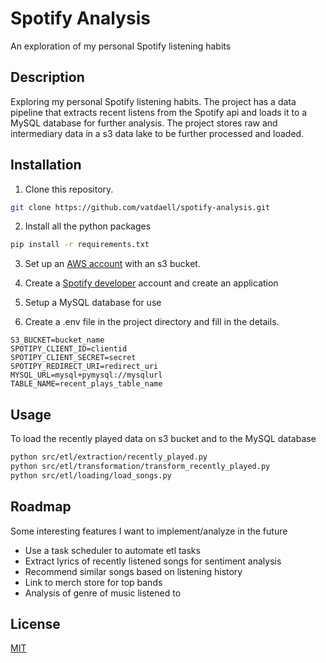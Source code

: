 # Spotify Analysis
An exploration of my personal Spotify listening habits

## Description
Exploring my personal Spotify listening habits. The project has a data pipeline that extracts recent listens from the Spotify api and loads it to a MySQL database for further analysis. The project stores raw and intermediary data in a s3 data lake to be further processed and loaded.

## Installation

1) Clone this repository. 

```bash
git clone https://github.com/vatdaell/spotify-analysis.git
```
2) Install all the python packages
```bash
pip install -r requirements.txt
```
3) Set up an [AWS account](https://aws.amazon.com/) with an s3 bucket.
4) Create a [Spotify developer](https://developer.spotify.com/dashboard/login) account and create an application
5) Setup a MySQL database for use 

6) Create a .env file in the project directory and fill in the details.

```
S3_BUCKET=bucket_name
SPOTIPY_CLIENT_ID=clientid
SPOTIPY_CLIENT_SECRET=secret
SPOTIPY_REDIRECT_URI=redirect_uri
MYSQL_URL=mysql+pymysql://mysqlurl
TABLE_NAME=recent_plays_table_name
```

## Usage

To load the recently played data on s3 bucket and to the MySQL database
```bash
python src/etl/extraction/recently_played.py
python src/etl/transformation/transform_recently_played.py
python src/etl/loading/load_songs.py
```

## Roadmap
Some interesting features I want to implement/analyze in the future

* Use a task scheduler to automate etl tasks
* Extract lyrics of recently listened songs for sentiment analysis
* Recommend similar songs based on listening history 
* Link to merch store for top bands
* Analysis of genre of music listened to

## License
[MIT](https://choosealicense.com/licenses/mit/)